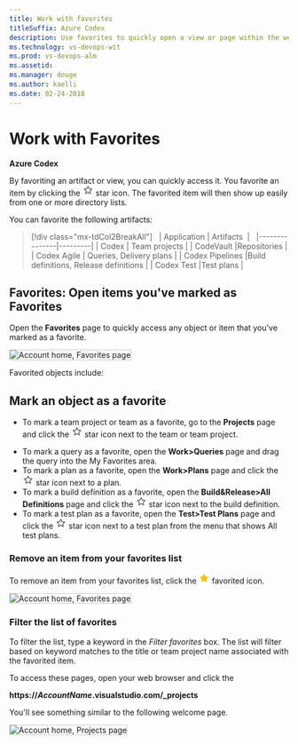 ```yaml
---
title: Work with favorites 
titleSuffix: Azure Codex 
description: Use favorites to quickly open a view or page within the web portal for Azure Codex, CodeVault, Codex Agile, or Codex Pipelines  
ms.technology: vs-devops-wit
ms.prod: vs-devops-alm
ms.assetid: 
ms.manager: douge
ms.author: kaelli
ms.date: 02-24-2018
---
```


# Work with Favorites  

**Azure Codex**  

By favoriting an artifact or view, you can quickly access it. You favorite an item by clicking the ![favorites](../../_img/icons/icon-favorite-star.png) star icon. The favorited item will then show up easily from one or more directory lists.  

You can favorite the following artifacts:

> [!div class="mx-tdCol2BreakAll"]  
> | Application | Artifacts  |   
> |---------------|---------| 
> | Codex | Team projects |
> | CodeVault |Repositories | 
> | Codex Agile | Queries, Delivery plans |
> | Codex Pipelines |Build definitions, Release definitions | 
> | Codex Test |Test plans | 
 

<a id="favorites">  </a>
## Favorites: Open items you've marked as Favorites  

Open the **Favorites** page to quickly access any object or item that you've marked as a favorite. 

<img src="../user-guide/_img/account-home-favorites.png" alt="Account home, Favorites page" style="border: 1px solid #CCCCCC;" />   

Favorited objects include:

 

## Mark an object as a favorite 

- To mark a team project or team as a favorite, go to the **Projects** page and click the ![favorites](../../_img/icons/icon-favorite-star.png) star icon next to the team or team project.   
<!--- Not supported at account level: To mark a git branch as a favorite, open the **Code>Branches** page and click the ![favorites](../../_img/icons/icon-favorite-star.png) star icon next to the branch you want to add.  -->  
- To mark a query as a favorite, open the **Work>Queries** page and drag the query into the My Favorites area. 
- To mark a plan as a favorite, open the **Work>Plans** page and click the ![favorites](../../_img/icons/icon-favorite-star.png) star icon next to a plan.  
- To mark a build definition as a favorite, open the **Build&Release>All Definitions** page and click the ![favorites](../../_img/icons/icon-favorite-star.png) star icon next to the build definition.    
- To mark a test plan as a favorite, open the **Test>Test Plans** page and click the ![favorites](../../_img/icons/icon-favorite-star.png) star icon next to a test plan from the menu that shows All test plans. 

### Remove an item from your favorites list 
To remove an item from your favorites list, click the ![favorited icon](../../_img/icons/icon-favorited.png) favorited icon. 

<img src="../user-guide/_img/account-home-remove-from-favorites.png" alt="Account home, Favorites page" style="border: 1px solid #CCCCCC;" />   

### Filter the list of favorites  

To filter the list, type a keyword in the *Filter favorites* box. The list will filter based on keyword matches to the title or team project name associated with the favorited item. 


To access these pages, open your web browser and click the  

<b>https://<i>AccountName</i>.visualstudio.com/_projects</b>


You'll see something similar to the following welcome page.

<img src="../user-guide/_img/account-home-welcome.png" alt="Account home, Projects page" style="border: 1px solid #CCCCCC;" />   

 
 


